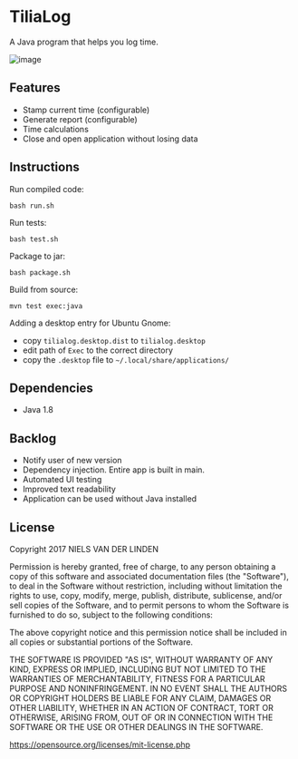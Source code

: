 # TiliaLog

A Java program that helps you log time.

![image](https://s27.postimg.org/5qz87modf/tilialog_0_10_reduced.png)

## Features

* Stamp current time (configurable)
* Generate report (configurable)
* Time calculations
* Close and open application without losing data

## Instructions

Run compiled code:

    bash run.sh

Run tests:

    bash test.sh

Package to jar:

    bash package.sh

Build from source:

    mvn test exec:java

Adding a desktop entry for Ubuntu Gnome:

* copy `tilialog.desktop.dist` to `tilialog.desktop`
* edit path of `Exec` to the correct directory
* copy the `.desktop` file to `~/.local/share/applications/`

## Dependencies

* Java 1.8

## Backlog

* Notify user of new version
* Dependency injection. Entire app is built in main.
* Automated UI testing
* Improved text readability
* Application can be used without Java installed

## License

Copyright 2017 NIELS VAN DER LINDEN

Permission is hereby granted, free of charge, to any person obtaining a copy of this software and associated documentation files (the "Software"), to deal in the Software without restriction, including without limitation the rights to use, copy, modify, merge, publish, distribute, sublicense, and/or sell copies of the Software, and to permit persons to whom the Software is furnished to do so, subject to the following conditions:

The above copyright notice and this permission notice shall be included in all copies or substantial portions of the Software.

THE SOFTWARE IS PROVIDED "AS IS", WITHOUT WARRANTY OF ANY KIND, EXPRESS OR IMPLIED, INCLUDING BUT NOT LIMITED TO THE WARRANTIES OF MERCHANTABILITY, FITNESS FOR A PARTICULAR PURPOSE AND NONINFRINGEMENT. IN NO EVENT SHALL THE AUTHORS OR COPYRIGHT HOLDERS BE LIABLE FOR ANY CLAIM, DAMAGES OR OTHER LIABILITY, WHETHER IN AN ACTION OF CONTRACT, TORT OR OTHERWISE, ARISING FROM, OUT OF OR IN CONNECTION WITH THE SOFTWARE OR THE USE OR OTHER DEALINGS IN THE SOFTWARE.

https://opensource.org/licenses/mit-license.php
